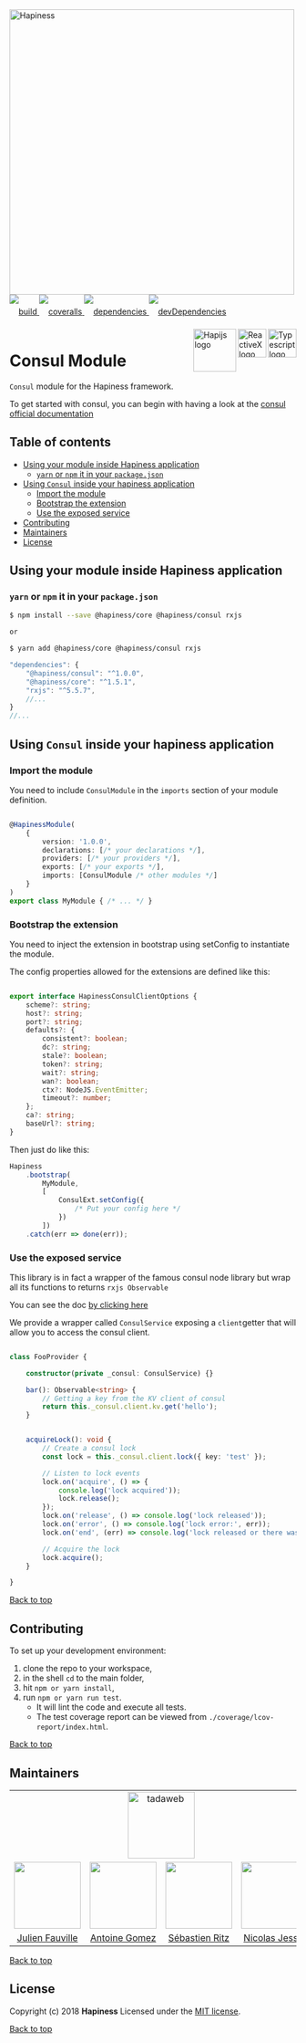 <img src="http://bit.ly/2mxmKKI" width="500" alt="Hapiness" />

<div style="margin-bottom:20px;">
<div style="line-height:60px">
    <a href="https://travis-ci.org/hapinessjs/consul-module.svg?branch=master">
        <img src="https://travis-ci.org/hapinessjs/consul-module.svg?branch=master" alt="build" />
    </a>
    <a href="https://coveralls.io/github/hapinessjs/consul-module?branch=master">
        <img src="https://coveralls.io/repos/github/hapinessjs/consul-module/badge.svg?branch=master" alt="coveralls" />
    </a>
    <a href="https://david-dm.org/hapinessjs/consul-module">
        <img src="https://david-dm.org/hapinessjs/consul-module.svg" alt="dependencies" />
    </a>
    <a href="https://david-dm.org/hapinessjs/consul-module?type=dev">
        <img src="https://david-dm.org/hapinessjs/consul-module/dev-status.svg" alt="devDependencies" />
    </a>
</div>
<div>
    <a href="https://www.typescriptlang.org/docs/tutorial.html">
        <img src="https://cdn-images-1.medium.com/max/800/1*8lKzkDJVWuVbqumysxMRYw.png"
             align="right" alt="Typescript logo" width="50" height="50" style="border:none;" />
    </a>
    <a href="http://reactivex.io/rxjs">
        <img src="http://reactivex.io/assets/Rx_Logo_S.png"
             align="right" alt="ReactiveX logo" width="50" height="50" style="border:none;" />
    </a>
    <a href="http://hapijs.com">
        <img src="http://bit.ly/2lYPYPw"
             align="right" alt="Hapijs logo" width="75" style="border:none;" />
    </a>
</div>
</div>

# Consul Module

```Consul``` module for the Hapiness framework.

To get started with consul, you can begin with having a look at the [consul official documentation](https://www.consul.io/)


## Table of contents

* [Using your module inside Hapiness application](#using-your-module-inside-hapiness-application)
	* [`yarn` or `npm` it in your `package.json`](#yarn-or-npm-it-in-your-package.json)
* [Using `Consul` inside your hapiness application](#using-consul-inside-your-hapiness-application)
	* [Import the module](#import-the-module)
	* [Bootstrap the extension](#bootstrap-the-extension)
	* [Use the exposed service](#use-the-exposed-service)
* [Contributing](#contributing)
* [Maintainers](#maintainers)
* [License](#license)


## Using your module inside Hapiness application

### `yarn` or `npm` it in your `package.json`

```bash
$ npm install --save @hapiness/core @hapiness/consul rxjs

or

$ yarn add @hapiness/core @hapiness/consul rxjs
```

```javascript
"dependencies": {
    "@hapiness/consul": "^1.0.0",
    "@hapiness/core": "^1.5.1",
    "rxjs": "^5.5.7",
    //...
}
//...
```

## Using `Consul` inside your hapiness application

### Import the module

You need to include ```ConsulModule``` in the ```imports``` section of your module definition.

```typescript

@HapinessModule(
    {
        version: '1.0.0',
        declarations: [/* your declarations */],
        providers: [/* your providers */],
        exports: [/* your exports */],
        imports: [ConsulModule /* other modules */]
    }
)
export class MyModule { /* ... */ }

```

### Bootstrap the extension

You need to inject the extension in bootstrap using setConfig to instantiate the module.

The config properties allowed for the extensions are defined like this:

```typescript

export interface HapinessConsulClientOptions {
    scheme?: string;
    host?: string;
    port?: string;
    defaults?: {
        consistent?: boolean;
        dc?: string;
        stale?: boolean;
        token?: string;
        wait?: string;
        wan?: boolean;
        ctx?: NodeJS.EventEmitter;
        timeout?: number;
    };
    ca?: string;
    baseUrl?: string;
}

```

Then just do like this:

```typescript
Hapiness
    .bootstrap(
        MyModule,
        [
            ConsulExt.setConfig({
                /* Put your config here */
            })
        ])
    .catch(err => done(err));
```


### Use the exposed service

This library is in fact a wrapper of the famous consul node library but wrap all its functions to returns ```rxjs Observable```

You can see the doc [by clicking here](https://www.npmjs.com/package/consul)

We provide a wrapper called ```ConsulService``` exposing a ```client```getter that will allow you to access the consul client.

```typescript

class FooProvider {

    constructor(private _consul: ConsulService) {}

    bar(): Observable<string> {
        // Getting a key from the KV client of consul
    	return this._consul.client.kv.get('hello');
    }


    acquireLock(): void {
        // Create a consul lock
        const lock = this._consul.client.lock({ key: 'test' });

        // Listen to lock events
        lock.on('acquire', () => {
            console.log('lock acquired'));
            lock.release();
        });
        lock.on('release', () => console.log('lock released'));
        lock.on('error', () => console.log('lock error:', err));
        lock.on('end', (err) => console.log('lock released or there was a permanent failure'));

        // Acquire the lock
        lock.acquire();
    }

}

```

[Back to top](#table-of-contents)

## Contributing

To set up your development environment:

1. clone the repo to your workspace,
2. in the shell `cd` to the main folder,
3. hit `npm or yarn install`,
4. run `npm or yarn run test`.
    * It will lint the code and execute all tests.
    * The test coverage report can be viewed from `./coverage/lcov-report/index.html`.


[Back to top](#table-of-contents)

## Maintainers

<table>
    <tr>
        <td colspan="4" align="center"><a href="https://www.tadaweb.com"><img src="http://bit.ly/2xHQkTi" width="117" alt="tadaweb" /></a></td>
    </tr>
    <tr>
        <td align="center"><a href="https://github.com/Juneil"><img src="https://avatars3.githubusercontent.com/u/6546204?v=3&s=117" width="117"/></a></td>
        <td align="center"><a href="https://github.com/antoinegomez"><img src="https://avatars3.githubusercontent.com/u/997028?v=3&s=117" width="117"/></a></td>
        <td align="center"><a href="https://github.com/reptilbud"><img src="https://avatars3.githubusercontent.com/u/6841511?v=3&s=117" width="117"/></a></td>
        <td align="center"><a href="https://github.com/njl07"><img src="https://avatars3.githubusercontent.com/u/1673977?v=3&s=117" width="117"/></a></td>
    </tr>
    <tr>
        <td align="center"><a href="https://github.com/Juneil">Julien Fauville</a></td>
        <td align="center"><a href="https://github.com/antoinegomez">Antoine Gomez</a></td>
        <td align="center"><a href="https://github.com/reptilbud">Sébastien Ritz</a></td>
        <td align="center"><a href="https://github.com/njl07">Nicolas Jessel</a></td>
    </tr>
</table>

[Back to top](#table-of-contents)

## License

Copyright (c) 2018 **Hapiness** Licensed under the [MIT license](https://github.com/hapinessjs/consul-module/blob/master/LICENSE.md).

[Back to top](#table-of-contents)
